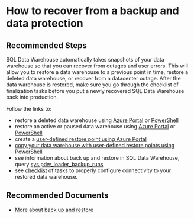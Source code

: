 <properties
	pageTitle="How to recover from a backup and data protection"
	description="How to recover from a backup and data protection"
	service="microsoft.sql"
	resource="servers"
	authors="saltug,happynicolle"
	ms.author="saltug,nicw"
	supportTopicIds="32635201, 32635207, 32635215, 32635218, 32635224"
	productPesIds="15818"
	displayOrder="70"
	selfHelpType="resource"
	resourceTags="datawarehouse"
	articleId="dw-backuprestoreandbusinesscontinuity.md"
	cloudEnvironments="public"
/>
# How to recover from a backup and data protection

## **Recommended Steps**
SQL Data Warehouse automatically takes snapshots of your data warehouse so that you can recover from outages and user errors. This will allow you to restore a data warehouse to a previous point in time, restore a deleted data warehouse, or recover from a datacenter outage. After the data warehouse is restored, make sure you go through the checklist of finalization tasks before you put a newly recovered SQL Data Warehouse back into production.

Follow the links to:

* restore a deleted data warehouse using [Azure Portal](https://docs.microsoft.com/azure/sql-data-warehouse/sql-data-warehouse-restore#restore-a-deleted-database-using-the-azure-portal) or [PowerShell](https://docs.microsoft.com/azure/sql-data-warehouse/sql-data-warehouse-restore#restore-a-deleted-database-using-powershell)
* restore an active or paused data warehouse using [Azure Portal](https://docs.microsoft.com/azure/sql-data-warehouse/sql-data-warehouse-restore#restore-an-active-or-paused-database-using-the-azure-portal) or [PowerShell](https://docs.microsoft.com/azure/sql-data-warehouse/sql-data-warehouse-restore#restore-an-active-or-paused-database-using-powershell)
* create a [user-defined restore point using Azure Portal](https://docs.microsoft.com/azure/sql-data-warehouse/sql-data-warehouse-restore#create-a-user-defined-restore-point-using-the-azure-portal)
* [copy your data warehouse with user-defined restore points using PowerShell](https://docs.microsoft.com/azure/sql-data-warehouse/sql-data-warehouse-restore#create-a-user-defined-restore-point-using-the-azure-portal)
* see information about back up and restore in SQL Data Warehouse, query [sys.pdw_loader_backup_runs](https://docs.microsoft.com/sql/relational-databases/system-catalog-views/sys-pdw-loader-backup-runs-transact-sql?view=aps-pdw-2016-au7)
* see [checklist](https://docs.microsoft.com/azure/sql-database/sql-database-disaster-recovery#configure-your-database-after-recovery) of tasks to properly configure connectivity to your restored data warehouse.

## **Recommended Documents**
* [More about back up and restore](https://azure.microsoft.com/documentation/articles/sql-data-warehouse-restore-database-overview/)
